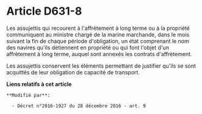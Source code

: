 # Article D631-8

Les assujettis qui recourent à l'affrètement à long terme ou à la propriété communiquent au ministre chargé de la marine
marchande, dans le mois suivant la fin de chaque période d'obligation, un état comprenant le nom des navires qu'ils
détiennent en propriété ou qui font l'objet d'un affrètement à long terme, auquel sont annexés les contrats d'affrètement.

Les assujettis conservent les éléments permettant de justifier qu'ils se sont acquittés de leur obligation de capacité de
transport.

**Liens relatifs à cet article**

	**Modifié par**:

	  - Décret n°2016-1927 du 28 décembre 2016 - art. 9
